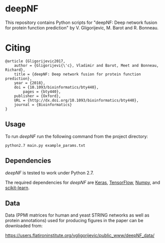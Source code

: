 # deepNF
This repository contains Python scripts for "deepNF: Deep network fusion for protein function prediction" by V. Gligorijevic, M. Barot and R. Bonneau.


# Citing
```
@article {Gligorijevic2017,
	author = {Gligorijevi{\'c}, Vladimir and Barot, Meet and Bonneau, Richard},
	title = {deepNF: Deep network fusion for protein function prediction},
	year = {2018},
	doi = {10.1093/bioinformatics/bty440},
        pages = {bty440},
	publisher = {Oxford},
	URL = {http://dx.doi.org/10.1093/bioinformatics/bty440},
	journal = {Bioinformatics}
}
```
## Usage

To run *deepNF* run the following command from the project directory:
```
python2.7 main.py example_params.txt
```
## Dependencies

*deepNF* is tested to work under Python 2.7.

The required dependencies for *deepNF* are [Keras](https://keras.io/), [TensorFlow](https://www.tensorflow.org/), [Numpy](http://www.numpy.org/), and [scikit-learn](http://scikit-learn.org/).

## Data

Data (PPMI matrices for human and yeast STRING networks as well as protein annotations) used for producing figures in the paper can be downloaded from:

https://users.flatironinstitute.org/vgligorijevic/public_www/deepNF_data/
